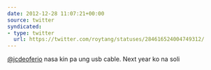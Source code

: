 ```yaml
---
date: 2012-12-28 11:07:21+00:00
source: twitter
syndicated:
- type: twitter
  url: https://twitter.com/roytang/statuses/284616524004749312/
---
```


[@jcdeoferio](https://twitter.com/jcdeoferio/) nasa kin pa ung usb cable. Next year ko na soli